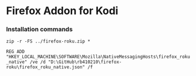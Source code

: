 # Firefox Addon for Kodi


### Installation commands

`zip -r -FS ../firefox-roku.zip *`


`REG ADD "HKEY_LOCAL_MACHINE\SOFTWARE\Mozilla\NativeMessagingHosts\firefox_roku_native" /ve /d "D:\GitHub\rb410210\firefox-roku\firefox_roku_native.json" /f`

